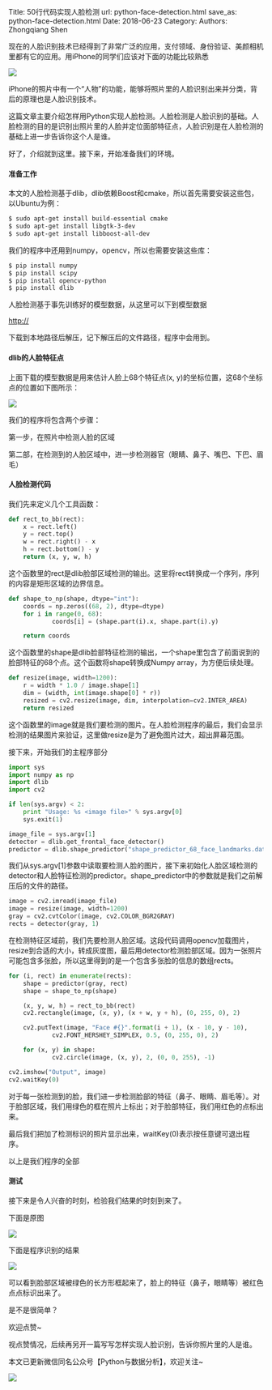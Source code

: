 Title: 50行代码实现人脸检测
url: python-face-detection.html
save_as: python-face-detection.html
Date: 2018-06-23
Category:
Authors: Zhongqiang Shen

现在的人脸识别技术已经得到了非常广泛的应用，支付领域、身份验证、美颜相机里都有它的应用。用iPhone的同学们应该对下面的功能比较熟悉

![]({static}/images/v2-ccf07fb5689f8b6037eb619a5a5ce11a_r.jpg)

iPhone的照片中有一个“人物”的功能，能够将照片里的人脸识别出来并分类，背后的原理也是人脸识别技术。

这篇文章主要介绍怎样用Python实现人脸检测。人脸检测是人脸识别的基础。人脸检测的目的是识别出照片里的人脸并定位面部特征点，人脸识别是在人脸检测的基础上进一步告诉你这个人是谁。

好了，介绍就到这里。接下来，开始准备我们的环境。

#### 准备工作

本文的人脸检测基于dlib，dlib依赖Boost和cmake，所以首先需要安装这些包，以Ubuntu为例：

```bash
$ sudo apt-get install build-essential cmake
$ sudo apt-get install libgtk-3-dev
$ sudo apt-get install libboost-all-dev

```

我们的程序中还用到numpy，opencv，所以也需要安装这些库：

```bash
$ pip install numpy
$ pip install scipy
$ pip install opencv-python
$ pip install dlib

```

人脸检测基于事先训练好的模型数据，从这里可以下到模型数据

[http://](http://link.zhihu.com/?target=http%3A//dlib.net/files/shape_predictor_68_face_landmarks.dat.bz2)

下载到本地路径后解压，记下解压后的文件路径，程序中会用到。




#### dlib的人脸特征点

上面下载的模型数据是用来估计人脸上68个特征点(x, y)的坐标位置，这68个坐标点的位置如下图所示：

![]({static}/images/v2-b67561b84f543b5d3138c8fcdb580f91_r.jpg)

我们的程序将包含两个步骤：

第一步，在照片中检测人脸的区域

第二部，在检测到的人脸区域中，进一步检测器官（眼睛、鼻子、嘴巴、下巴、眉毛）




#### 人脸检测代码

我们先来定义几个工具函数：

```python
def rect_to_bb(rect):
    x = rect.left()
    y = rect.top()
    w = rect.right() - x 
    h = rect.bottom() - y 
    return (x, y, w, h)

```

这个函数里的rect是dlib脸部区域检测的输出。这里将rect转换成一个序列，序列的内容是矩形区域的边界信息。




```python
def shape_to_np(shape, dtype="int"):
    coords = np.zeros((68, 2), dtype=dtype)
    for i in range(0, 68):
            coords[i] = (shape.part(i).x, shape.part(i).y)

    return coords

```

这个函数里的shape是dlib脸部特征检测的输出，一个shape里包含了前面说到的脸部特征的68个点。这个函数将shape转换成Numpy array，为方便后续处理。




```python
def resize(image, width=1200):
    r = width * 1.0 / image.shape[1]
    dim = (width, int(image.shape[0] * r)) 
    resized = cv2.resize(image, dim, interpolation=cv2.INTER_AREA)
    return resized

```

这个函数里的image就是我们要检测的图片。在人脸检测程序的最后，我们会显示检测的结果图片来验证，这里做resize是为了避免图片过大，超出屏幕范围。




接下来，开始我们的主程序部分

```python
import sys 
import numpy as np
import dlib
import cv2 

if len(sys.argv) < 2:
    print "Usage: %s <image file>" % sys.argv[0]
    sys.exit(1)

image_file = sys.argv[1]
detector = dlib.get_frontal_face_detector()
predictor = dlib.shape_predictor("shape_predictor_68_face_landmarks.dat")

```

我们从sys.argv[1]参数中读取要检测人脸的图片，接下来初始化人脸区域检测的detector和人脸特征检测的predictor。shape\_predictor中的参数就是我们之前解压后的文件的路径。




```python
image = cv2.imread(image_file)
image = resize(image, width=1200)
gray = cv2.cvtColor(image, cv2.COLOR_BGR2GRAY)
rects = detector(gray, 1)

```

在检测特征区域前，我们先要检测人脸区域。这段代码调用opencv加载图片，resize到合适的大小，转成灰度图，最后用detector检测脸部区域。因为一张照片可能包含多张脸，所以这里得到的是一个包含多张脸的信息的数组rects。




```python
for (i, rect) in enumerate(rects):
    shape = predictor(gray, rect)
    shape = shape_to_np(shape)

    (x, y, w, h) = rect_to_bb(rect)
    cv2.rectangle(image, (x, y), (x + w, y + h), (0, 255, 0), 2)

    cv2.putText(image, "Face #{}".format(i + 1), (x - 10, y - 10),
            cv2.FONT_HERSHEY_SIMPLEX, 0.5, (0, 255, 0), 2)

    for (x, y) in shape:
            cv2.circle(image, (x, y), 2, (0, 0, 255), -1) 

cv2.imshow("Output", image)
cv2.waitKey(0)

```

对于每一张检测到的脸，我们进一步检测脸部的特征（鼻子、眼睛、眉毛等）。对于脸部区域，我们用绿色的框在照片上标出；对于脸部特征，我们用红色的点标出来。

最后我们把加了检测标识的照片显示出来，waitKey(0)表示按任意键可退出程序。

以上是我们程序的全部




#### 测试

接下来是令人兴奋的时刻，检验我们结果的时刻到来了。

下面是原图

![]({static}/images/v2-30d21aba6fe402350b11ffe0176ad435_r.jpg)

下面是程序识别的结果

![]({static}/images/v2-1d6ea38d9b087abb9cb84f76573014b6_r.jpg)

可以看到脸部区域被绿色的长方形框起来了，脸上的特征（鼻子，眼睛等）被红色点点标识出来了。

是不是很简单？




欢迎点赞~ 

视点赞情况，后续再另开一篇写写怎样实现人脸识别，告诉你照片里的人是谁。




本文已更新微信同名公众号【Python与数据分析】，欢迎关注~

![]({static}/images/v2-e9b0b9b9584ccdd3ff4c96b7ecfd8a56_r.jpg)



